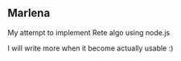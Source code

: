 ## Marlena

   My attempt to implement Rete algo using node.js
   
   I will write more when it become actually usable :)
